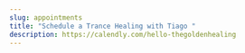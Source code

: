 ```yaml
---
slug: appointments
title: "Schedule a Trance Healing with Tiago "
description: https://calendly.com/hello-thegoldenhealing
---
```

